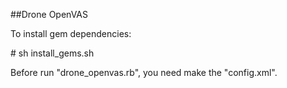 ##Drone OpenVAS


To install gem dependencies:

\# sh install_gems.sh


Before run "drone_openvas.rb", you need make the "config.xml". 
